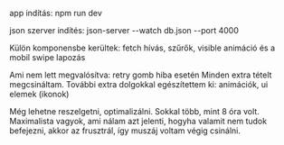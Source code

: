 app indítás: npm run dev

json szerver indítés: json-server --watch db.json --port 4000

Külön komponensbe kerültek: fetch hívás, szűrők, visible animáció és a mobil swipe lapozás 

Ami nem lett megvalósítva: retry gomb hiba esetén Minden extra tételt megcsináltam. További extra dolgokkal egészítettem ki: animációk, ui elemek (ikonok)

Még lehetne reszelgetni, optimalizálni. Sokkal több, mint 8 óra volt. Maximalista vagyok, ami nálam azt jelenti, hogyha valamit nem tudok befejezni, akkor az frusztrál, így muszáj voltam végig csinálni.
